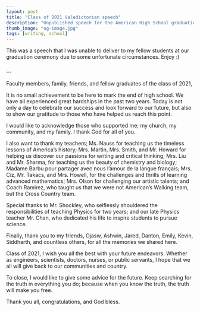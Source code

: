 ```yaml
---
layout: post
title: "Class of 2021 Valedictorian speech"
description: "Unpublished speech for the American High School graduation ceremony. Site exclusive."
thumb_image: "og-image.jpg"
tags: [writing, school]
---
```


This was a speech that I was unable to deliver to my fellow students at our graduation ceremony due to some unfortunate circumstances. Enjoy :)

#### ...

Faculty members, family, friends, and fellow graduates of the class of 2021,

It is no small achievement to be here to mark the end of high school. We have all experienced great hardships in the past two years. Today is not only a day to celebrate our success and look forward to our future, but also to show our gratitude to those who have helped us reach this point.

I would like to acknowledge those who supported me; my church, my community, and my family. I thank God for all of you.

I also want to thank my teachers; Ms. Nauss for teaching us the timeless lessons of America’s history; Mrs. Martin, Mrs. Smith, and Mr. Howard for helping us discover our passions for writing and critical thinking; Mrs. Liu and Mr. Sharma, for teaching us the beauty of chemistry and biology; Madame Barbu pour partager avec nous l’amour de la langue français; Mrs. Ciz, Mr. Takacs, and Mrs. Howell, for the challenges and thrills of learning advanced mathematics; Mrs. Olson for challenging our artistic talents; and Coach Ramirez, who taught us that we were not American’s Walking team, but the Cross Country team.

Special thanks to Mr. Shockley, who selflessly shouldered the responsibilities of teaching Physics for two years; and our late Physics teacher Mr. Chan, who dedicated his life to inspire students to pursue science.

Finally, thank you to my friends, Ojasw, Ashwin, Jared, Danton, Emily, Kevin, Siddharth, and countless others, for all the memories we shared here.

Class of 2021, I wish you all the best with your future endeavors. Whether as engineers, scientists, doctors, nurses, or public servants, I hope that we all will give back to our communities and country.

To close, I would like to give some advice for the future. Keep searching for the truth in everything you do; because when you know the truth, the truth will make you free.

Thank you all, congratulations, and God bless.
